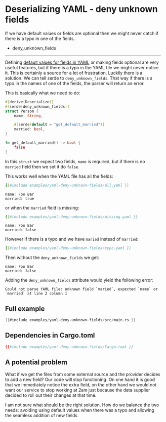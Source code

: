 # Deserializing YAML - deny unknown fields

If we have default values or fields are optional then we might never catch if there is a typo in one of the fields.

- deny_unknown_fields
---

Defining [default values for fields in YAML](./default-values-deserializing-yaml.md) or making fields optional are very useful features,
but if there is a typo in the YAML file we might never notice it. This is certainly a source for a lot of frustration.
Luckily there is a solution. We can tell serde to `deny_unknown_fields`. That way if there is a typo in the names of one of the fields,
the parser will return an error.

This is basically what we need to do:

```rust
#[derive(Deserialize)]
#[serde(deny_unknown_fields)]
struct Person {
    name: String,

    #[serde(default = "get_default_married")]
    married: bool,
}

fn get_default_married() -> bool {
    false
}
```

In this `struct` we expect two fields, `name` is required, but if there is no `married` field then we set it do `false`.

This works well when the YAML file has all the fields:

```yaml
{{#include examples/yaml-deny-unknown-fields/all.yaml }}
```

```
name: Foo Bar
married: true
```

or when the `married` field is missing:

```yaml
{{#include examples/yaml-deny-unknown-fields/missing.yaml }}
```

```
name: Foo Bar
married: false
```

However if there is a typo and we have `maried` instead of `married`:

```yaml
{{#include examples/yaml-deny-unknown-fields/typo.yaml }}
```

Then without the `deny_unknown_fields` we get:

```
name: Foo Bar
married: false
```

Adding the `deny_unknown_fields` attribute would yield the following error:

```
Could not parse YAML file: unknown field `maried`, expected `name` or `married` at line 2 column 1
```

## Full example

```rust
{{#include examples/yaml-deny-unknown-fields/src/main.rs }}
```

## Dependencies in Cargo.toml

```toml
{{#include examples/yaml-deny-unknown-fields/Cargo.toml }}
```

## A potential problem

What if we get the files from some external source and the provider decides to add a new field? Our code will stop functioning.
On one hand it is good that we immediately notice the extra field, on the other hand we would not want our service to stop working
at 2am just because the data supplier decided to roll out their changes at that time.

I am not sure what should be the right solution. How do we balance the two needs: avoiding using default values when there was a typo
and allowing the seamless addition of new fields.


